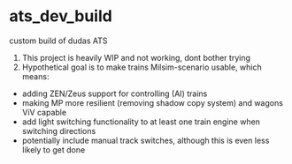# ats_dev_build
custom build of dudas ATS

1) This project is heavily WIP and not working, dont bother trying
2) Hypothetical goal is to make trains Milsim-scenario usable, which means:
* adding ZEN/Zeus support for controlling (AI) trains
* making MP more resilient (removing shadow copy system) and wagons ViV capable
* add light switching functionality to at least one train engine when switching directions
* potentially include manual track switches, although this is even less likely to get done
